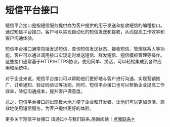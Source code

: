 # 短信平台接口

短信平台接口是指短信服务提供商为客户提供的用于发送和接收短信的编程接口。通过短信平台接口，客户可以实现自动化的短信发送和接收，从而提高工作效率和客户沟通体验。

短信平台接口通常包括发送短信、查询短信发送状态、接收短信、管理联系人等功能。客户可以通过调用接口实现定时发送短信、群发短信、短信模板管理等操作。这些接口通常基于HTTP/HTTPS协议，使用简单、灵活，可以轻松集成到各种应用和系统中。

对于企业来说，短信平台接口可以帮助他们更好地与客户进行沟通，实现营销推广、订单通知、验证码验证等功能。同时，短信平台接口也可以帮助企业提高工作效率，降低沟通成本，提升客户满意度。

总之，短信平台接口的出现极大地方便了企业和开发者，让他们可以更加灵活、高效地使用短信服务，为客户提供更好的体验。

更多关于短信平台接口 请通过✈与我们联系,感谢阅读！[点我联系✈](https://pro.G208.com)